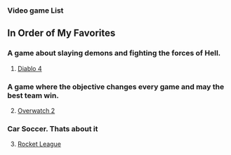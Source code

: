 ### Video game List
## In Order of My Favorites

### A game about slaying demons and fighting the forces of Hell.
1. [Diablo 4](https://diablo4.blizzard.com/en-us/)

### A game where the objective changes every game and may the best team win.
2. [Overwatch 2](https://overwatch.blizzard.com/en-us/)

### Car Soccer. Thats about it
3. [Rocket League](https://www.rocketleague.com/en)

